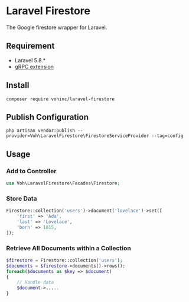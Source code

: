 # Laravel Firestore

The Google firestore wrapper for Laravel.

## Requirement

* Laravel 5.8.*
* [gRPC extension](https://cloud.google.com/php/grpc)

## Install
```shell
composer require vohinc/laravel-firestore
```

## Publish Configuration
```shell
php artisan vendor:publish --provider=Voh\LaravelFirestore\FirestoreServiceProvider --tag=config
```

## Usage


### Add to Controller
```php
use Voh\LaravelFirestore\Facades\Firestore;
```

### Store Data
```php
Firestore::collection('users')->document('lovelace')->set([
    'first' => 'Ada',
    'last' => 'Lovelace',
    'born' => 1815,
]);
```


### Retrieve All Documents within a Collection
```php
$firestore = Firestore::collection('users');
$documents = $firestore->documents()->rows();
foreach($documents as $key => $document)
{
    // Handle data
    $document->.....
}
```
